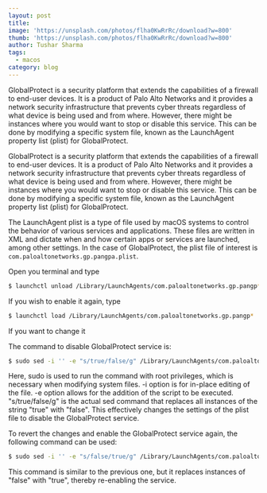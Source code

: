 ```yaml
---
layout: post
title: 
image: 'https://unsplash.com/photos/flha0KwRrRc/download?w=800'
thumb: 'https://unsplash.com/photos/flha0KwRrRc/download?w=800'
author: Tushar Sharma
tags:
  - macos
category: blog
---
```


GlobalProtect is a security platform that extends the capabilities of a firewall to end-user devices. It is a product of Palo Alto Networks and it provides a network security infrastructure that prevents cyber threats regardless of what device is being used and from where. However, there might be instances where you would want to stop or disable this service. This can be done by modifying a specific system file, known as the LaunchAgent property list (plist) for GlobalProtect.<!-- truncate_here -->


GlobalProtect is a security platform that extends the capabilities of a firewall to end-user devices. It is a product of Palo Alto Networks and it provides a network security infrastructure that prevents cyber threats regardless of what device is being used and from where. However, there might be instances where you would want to stop or disable this service. This can be done by modifying a specific system file, known as the LaunchAgent property list (plist) for GlobalProtect.


The LaunchAgent plist is a type of file used by macOS systems to control the behavior of various services and applications. These files are written in XML and dictate when and how certain apps or services are launched, among other settings. In the case of GlobalProtect, the plist file of interest is `com.paloaltonetworks.gp.pangpa.plist`.


Open you terminal and type 

```bash
$ launchctl unload /Library/LaunchAgents/com.paloaltonetworks.gp.pangp*
```

If you wish to enable it again, type

```bash
$ launchctl load /Library/LaunchAgents/com.paloaltonetworks.gp.pangp*
```

If you want to change it 

The command to disable GlobalProtect service is:

```bash
$ sudo sed -i '' -e "s/true/false/g" /Library/LaunchAgents/com.paloaltonetworks.gp.pangpa.plist
```

Here, sudo is used to run the command with root privileges, which is necessary when modifying system files. -i option is for in-place editing of the file. -e option allows for the addition of the script to be executed. "s/true/false/g" is the actual sed command that replaces all instances of the string "true" with "false". This effectively changes the settings of the plist file to disable the GlobalProtect service.

To revert the changes and enable the GlobalProtect service again, the following command can be used:


```bash
$ sudo sed -i '' -e "s/false/true/g" /Library/LaunchAgents/com.paloaltonetworks.gp.pangpa.plist
```

This command is similar to the previous one, but it replaces instances of "false" with "true", thereby re-enabling the service.